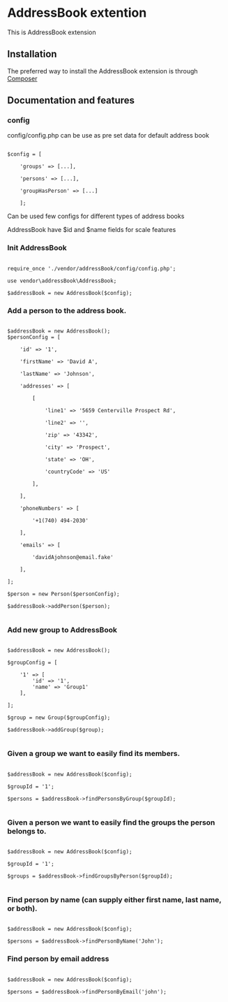 <h1>AddressBook extention</h1>
<p>
This is AddressBook extension</p>
<h2>Installation</h2>
<p>The preferred way to install the AddressBook extension is through
<a href="https://getcomposer.org/download/">Composer</a></p>
<h2>Documentation and features</h2>
<h3>config</h3>
<p>config/config.php can be use as pre set data for default address book</p>
<code>
$config = [<br/>
    'groups' => [...],<br/>
    'persons' => [...], <br/>
    'groupHasPerson' => [...] <br/>
    ];
</code>
<p>Can be used few configs for different types of address books</p>
<p>AddressBook have $id and $name fields for scale features</p>
<h3>Init AddressBook</h3>
<p>
<code>
require_once './vendor/addressBook/config/config.php';<br/>
use vendor\addressBook\AddressBook;<br/>
$addressBook = new AddressBook($config);
</code></p>
<h3>Add a person to the address book.</h3>
<p><code>
$addressBook = new AddressBook();
$personConfig = [<br/>
    'id' => '1',<br/>
    'firstName' => 'David A',<br/>
    'lastName' => 'Johnson',<br/>
    'addresses' => [<br/>
        [<br/>
            'line1' => '5659 Centerville Prospect Rd',<br/>
            'line2' => '',<br/>
            'zip' => '43342',<br/>
            'city' => 'Prospect',<br/>
            'state' => 'OH',<br/>
            'countryCode' => 'US'<br/>
        ],<br/>
    ],<br/>
    'phoneNumbers' => [<br/>
        '+1(740) 494-2030'<br/>
    ],<br/>
    'emails' => [<br/>
        'davidAjohnson@email.fake'<br/>
    ],<br/>
];<br/>
$person = new Person($personConfig);<br/>
$addressBook->addPerson($person);<br/>
</code></p>
<h3>Add new group to AddressBook</h3>
<p><code>
$addressBook = new AddressBook();<br/>
$groupConfig = [<br/>
    '1' => [
        'id' => '1',
        'name' => 'Group1'
    ],<br/>
];<br/>
$group = new Group($groupConfig);<br/>
$addressBook->addGroup($group);<br/>
</code></p>
<h3>Given a group we want to easily find its members.</h3>
<p><code>
$addressBook = new AddressBook($config);<br/>
$groupId = '1';<br/>
$persons = $addressBook->findPersonsByGroup($groupId);<br/>
</code></p>
<h3>Given a person we want to easily find the groups the person belongs to.</h3>
<p><code>
$addressBook = new AddressBook($config);<br/>
$groupId = '1';<br/>
$groups = $addressBook->findGroupsByPerson($groupId);<br/>
</code></p>
<h3>Find person by name (can supply either first name, last name, or both).</h3>
<p><code>
$addressBook = new AddressBook($config);<br/>
$persons = $addressBook->findPersonByName('John');</code></p>
<h3>Find person by email address</h3>
<p><code>
$addressBook = new AddressBook($config);<br/>
$persons = $addressBook->findPersonByEmail('john');
</code></p>